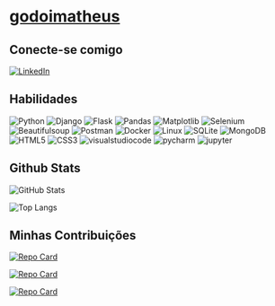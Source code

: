 # [godoimatheus](https://github.com/godoimatheus)

## Conecte-se comigo

[![LinkedIn](https://img.shields.io/badge/LinkedIn-000?style=for-the-badge&logo=linkedin&logoColor=0E76A8)](https://www.linkedin.com/in/matheusdegodoi/)

## Habilidades

![Python](https://img.shields.io/badge/Python-000?style=for-the-badge&logo=python) ![Django](https://img.shields.io/badge/Django-000?style=for-the-badge&logo=django) ![Flask](https://img.shields.io/badge/Flask-000?style=for-the-badge&logo=flask) ![Pandas](https://img.shields.io/badge/Pandas-000?style=for-the-badge&logo=Pandas) ![Matplotlib](https://img.shields.io/badge/Matplotlib-000?style=for-the-badge&logo=Matplotlib) ![Selenium](https://img.shields.io/badge/Selenium-000?style=for-the-badge&logo=Selenium) ![Beautifulsoup](https://img.shields.io/badge/Beautifulsoup-000?style=for-the-badge&logo=Beautifulsoup) ![Postman](https://img.shields.io/badge/Postman-000?style=for-the-badge&logo=Postman) ![Docker](https://img.shields.io/badge/Docker-000?style=for-the-badge&logo=Docker) ![Linux](https://img.shields.io/badge/Linux-000?style=for-the-badge&logo=Linux) ![SQLite](https://img.shields.io/badge/SQLite-000?style=for-the-badge&logo=SQLite) ![MongoDB](https://img.shields.io/badge/MongoDB-000?style=for-the-badge&logo=MongoDB) ![HTML5](https://img.shields.io/badge/HTML5-000?style=for-the-badge&logo=html5) ![CSS3](https://img.shields.io/badge/CSS3-000?style=for-the-badge&logo=css3&logoColor=264CE4) ![visualstudiocode](https://img.shields.io/badge/visualstudiocode-000?style=for-the-badge&logo=visualstudiocode) ![pycharm](https://img.shields.io/badge/pycharm-000?style=for-the-badge&logo=pycharm) ![jupyter](https://img.shields.io/badge/jupyter-000?style=for-the-badge&logo=jupyter)

## Github Stats

![GitHub Stats](https://github-readme-stats.vercel.app/api?username=godoimatheus&theme=transparent&bg_color=000&border_color=30A3DC&show_icons=true&icon_color=30A3DC&title_color=E94D5F&text_color=FFF)

![Top Langs](https://github-readme-stats-git-masterrstaa-rickstaa.vercel.app/api/top-langs/?username=godoimatheus&layout=compact&bg_color=000&border_color=30A3DC&title_color=E94D5F&text_color=FFF)

## Minhas Contribuições

[![Repo Card](https://github-readme-stats.vercel.app/api/pin/?username=godoimatheus&repo=workana-stats&bg_color=000&border_color=30A3DC&show_icons=true&icon_color=30A3DC&title_color=E94D5F&text_color=FFF)](https://github.com/godoimatheus/workana-stats)

[![Repo Card](https://github-readme-stats.vercel.app/api/pin/?username=godoimatheus&repo=vagas&bg_color=000&border_color=30A3DC&show_icons=true&icon_color=30A3DC&title_color=E94D5F&text_color=FFF)](https://github.com/godoimatheus/vagas)

[![Repo Card](https://github-readme-stats.vercel.app/api/pin/?username=godoimatheus&repo=send-email&bg_color=000&border_color=30A3DC&show_icons=true&icon_color=30A3DC&title_color=E94D5F&text_color=FFF)](https://github.com/godoimatheus/send-email)